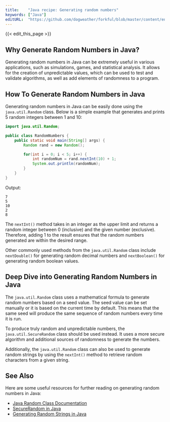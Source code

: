 ```yaml
---
title:    "Java recipe: Generating random numbers"
keywords: ["Java"]
editURL:  "https://github.com/dogweather/forkful/blob/master/content/en/java/generating-random-numbers.md"
---
```


{{< edit_this_page >}}

## Why Generate Random Numbers in Java?

Generating random numbers in Java can be extremely useful in various applications, such as simulations, games, and statistical analysis. It allows for the creation of unpredictable values, which can be used to test and validate algorithms, as well as add elements of randomness to a program.

## How To Generate Random Numbers in Java

Generating random numbers in Java can be easily done using the `java.util.Random` class. Below is a simple example that generates and prints 5 random integers between 1 and 10:

```Java
import java.util.Random;

public class RandomNumbers {
    public static void main(String[] args) {
        Random rand = new Random();

        for(int i = 0; i < 5; i++) {
            int randomNum = rand.nextInt(10) + 1;
            System.out.println(randomNum);
        }
    }
}
```
Output:
```
7
5
10
2
8
```

The `nextInt()` method takes in an integer as the upper limit and returns a random integer between 0 (inclusive) and the given number (exclusive). Therefore, adding 1 to the result ensures that the random numbers generated are within the desired range.

Other commonly used methods from the `java.util.Random` class include `nextDouble()` for generating random decimal numbers and `nextBoolean()` for generating random boolean values.

## Deep Dive into Generating Random Numbers in Java

The `java.util.Random` class uses a mathematical formula to generate random numbers based on a seed value. The seed value can be set manually or it is based on the current time by default. This means that the same seed will produce the same sequence of random numbers every time it is run.

To produce truly random and unpredictable numbers, the `java.util.SecureRandom` class should be used instead. It uses a more secure algorithm and additional sources of randomness to generate the numbers.

Additionally, the `java.util.Random` class can also be used to generate random strings by using the `nextInt()` method to retrieve random characters from a given string.

## See Also

Here are some useful resources for further reading on generating random numbers in Java:

- [Java Random Class Documentation](https://docs.oracle.com/javase/8/docs/api/java/util/Random.html)
- [SecureRandom in Java](https://www.baeldung.com/java-securerandom)
- [Generating Random Strings in Java](https://www.geeksforgeeks.org/generate-random-string-of-given-size-in-java/)